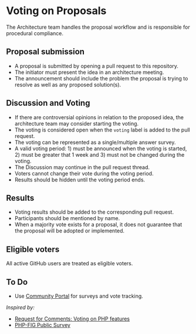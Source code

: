 # Voting on Proposals
The Architecture team handles the proposal workflow and is responsible for procedural compliance.

## Proposal submission
- A proposal is submitted by opening a pull request to this repository.
- The initiator must present the idea in an architecture meeting.
- The announcement should include the problem the proposal is trying to resolve as well as any proposed solution(s).

## Discussion and Voting
- If there are controversial opinions in relation to the proposed idea, the architecture team may consider starting the voting.
- The voting is considered open when the `voting` label is added to the pull request.
- The voting can be represented as a single/multiple answer survey.
- A valid voting period: 1) must be announced when the voting is started, 2) must be greater that 1 week and 3) must not be changed during the voting.
- The Discussion may continue in the pull request thread.
- Voters cannot change their vote during the voting period.
- Results should be hidden until the voting period ends.

## Results
- Voting results should be added to the corresponding pull request.
- Participants should be mentioned by name.
- When a majority vote exists for a proposal, it does not guarantee that the proposal will be adopted or implemented.

## Eligible voters
All active GitHub users are treated as eligible voters.

## To Do
- Use [Community Portal](https://opensource.magento.com/) for surveys and vote tracking.

_Inspired by:_
- [Request for Comments: Voting on PHP features](https://wiki.php.net/rfc/voting)
- [PHP-FIG Public Survey](https://github.com/php-fig/fig-standards/blob/master/proposed/extended-coding-style-guide-meta.md#44-public-survey)
